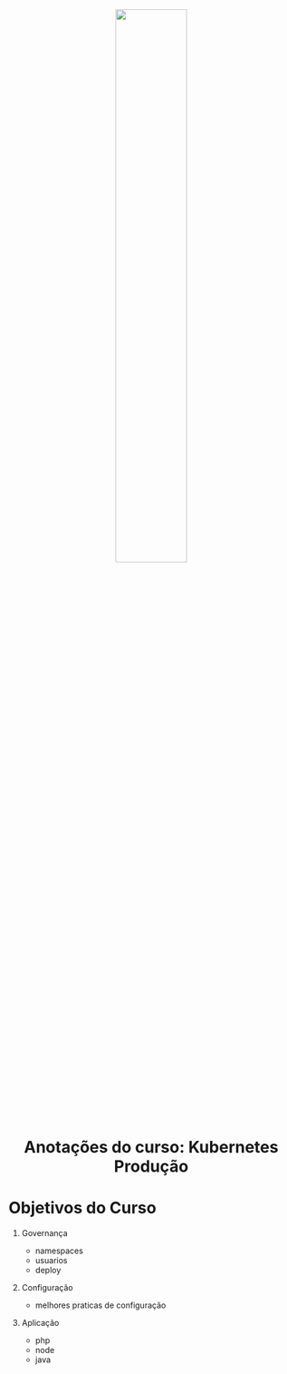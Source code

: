 <div align="center">
<img src="https://www.vectorlogo.zone/logos/kubernetes/kubernetes-ar21.svg" width=50%></img>
<h1>Anotações do curso: Kubernetes Produção</h1>
</div>

# Objetivos do Curso
1. Governança
	- namespaces
	- usuarios
	- deploy
	
2. Configuração 
	- melhores praticas de configuração
	
3. Aplicação
	- php
	- node
	- java
